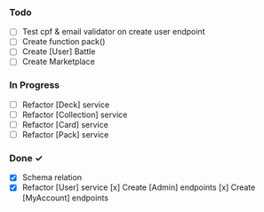 ### Todo

- [ ] Test cpf & email validator on create user endpoint
- [ ] Create function pack()
- [ ] Create [User] Battle
- [ ] Create Marketplace

### In Progress

- [ ] Refactor [Deck] service
- [ ] Refactor [Collection] service
- [ ] Refactor [Card] service
- [ ] Refactor [Pack] service

### Done ✓

- [x] Schema relation
- [x] Refactor [User] service
      [x] Create [Admin] endpoints
      [x] Create [MyAccount] endpoints
